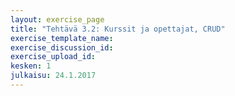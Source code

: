 ```yaml
---
layout: exercise_page
title: "Tehtävä 3.2: Kurssit ja opettajat, CRUD"
exercise_template_name: 
exercise_discussion_id: 
exercise_upload_id: 
kesken: 1
julkaisu: 24.1.2017
---
```

